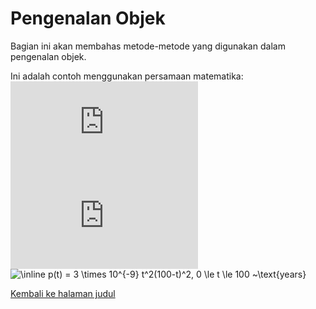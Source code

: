 # Pengenalan Objek

Bagian ini akan membahas metode-metode yang digunakan dalam pengenalan objek.

Ini adalah contoh menggunakan persamaan matematika:
![rumus pertama](http://latex.codecogs.com/gif.latex?%5Cmu)
![rumus kedua](http://latex.codecogs.com/gif.latex?%5Cfrac%7Ba_2%7D%7Bb%5E2%7D)
<img src="https://latex.codecogs.com/svg.image?\inline&space;p(t)&space;=&space;3&space;\times&space;10^{-9}&space;t^2(100-t)^2,&space;&space;0&space;\le&space;t&space;\le&space;100&space;~\text{years}&space;" title="\inline p(t) = 3 \times 10^{-9} t^2(100-t)^2, 0 \le t \le 100 ~\text{years} " />


[Kembali ke halaman judul](README.md)
